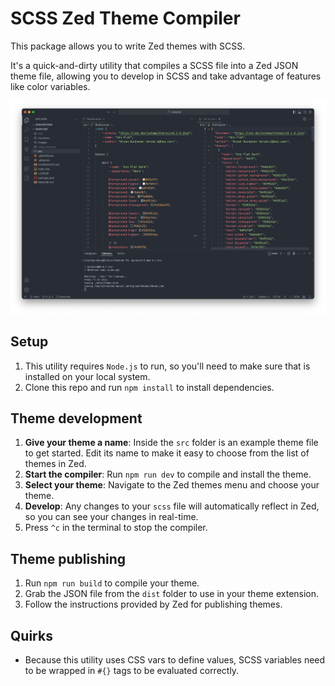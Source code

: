 # SCSS Zed Theme Compiler

This package allows you to write Zed themes with SCSS.

It's a quick-and-dirty utility that compiles a SCSS file into a Zed JSON theme file, allowing you to develop in SCSS and take advantage of features like color variables.

![Sassy Zed](./images/preview.png)

## Setup

1. This utility requires `Node.js` to run, so you'll need to make sure that is installed on your local system.
1. Clone this repo and run `npm install` to install dependencies.

## Theme development

1. **Give your theme a name**: Inside the `src` folder is an example theme file to get started. Edit its name to make it easy to choose from the list of themes in Zed.
1. **Start the compiler**: Run `npm run dev` to compile and install the theme.
1. **Select your theme**: Navigate to the Zed themes menu and choose your theme.
1. **Develop**: Any changes to your `scss` file will automatically reflect in Zed, so you can see your changes in real-time.
1. Press `^c` in the terminal to stop the compiler.

## Theme publishing

1. Run `npm run build` to compile your theme.
1. Grab the JSON file from the `dist` folder to use in your theme extension.
1. Follow the instructions provided by Zed for publishing themes.

## Quirks

- Because this utility uses CSS vars to define values, SCSS variables need to be wrapped in `#{}` tags to be evaluated correctly.
